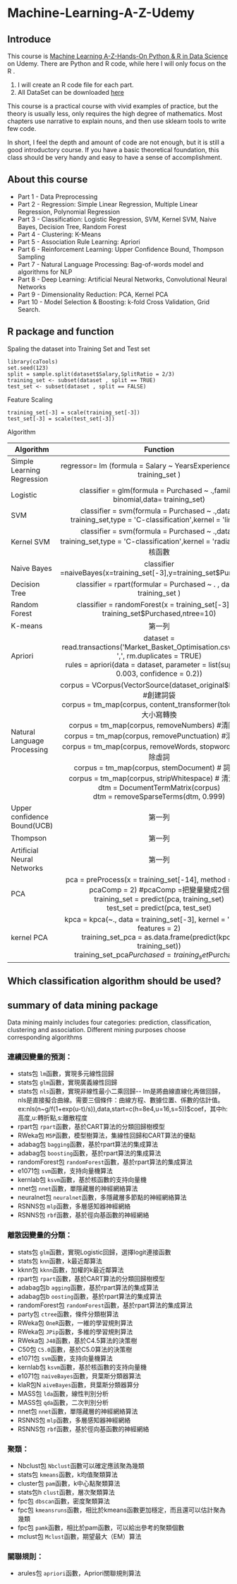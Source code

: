 # Machine-Learning-A-Z-Udemy

 ## Introduce

This course is [Machine Learning A-Z-Hands-On Python & R in Data Science](https://www.udemy.com/machinelearningchinese/) on Udemy. 
 There are Python and R code, while here I will only focus on the R .

1. I will create an R code file for each part. 
2. All DataSet can be downloaded [here](https://www.superdatascience.com/pages/%E4%B8%8B%E8%BD%BD%E6%95%B0%E6%8D%AE%E9%9B%86)

This course is a practical course with vivid examples of practice, but the theory is usually less, 
only requires the high degree of mathematics. 
Most chapters use narrative to explain nouns, and then use sklearn tools to write  few code. 
 

In short, I feel the depth and amount of code are not enough, but it is still a good introductory course. 
If you have a basic theoretical foundation, 
this class should be very handy and easy to have a sense of accomplishment.


## About this course
- Part 1 - Data Preprocessing
- Part 2 - Regression: Simple Linear Regression, Multiple Linear Regression, Polynomial Regression
- Part 3 - Classification: Logistic Regression, SVM, Kernel SVM, Naive Bayes, Decision Tree, Random Forest
- Part 4 - Clustering: K-Means
- Part 5 - Association Rule Learning: Apriori
- Part 6 - Reinforcement Learning: Upper Confidence Bound, Thompson Sampling
- Part 7 - Natural Language Processing: Bag-of-words model and algorithms for NLP
- Part 8 - Deep Learning: Artificial Neural Networks, Convolutional Neural Networks
- Part 9 - Dimensionality Reduction: PCA, Kernel PCA
- Part 10 - Model Selection & Boosting: k-fold Cross Validation, Grid Search.
 
## R package and function

Spaling the dataset into Training Set and Test set
```
library(caTools)	
set.seed(123) 
split = sample.split(dataset$Salary,SplitRatio = 2/3)	
training_set <- subset(dataset , split == TRUE)
test_set <- subset(dataset , split == FALSE)
```
Feature Scaling
```
training_set[-3] = scale(training_set[-3])
test_set[-3] = scale(test_set[-3])
```
Algorithm 

Algorithm     | Function     | Packages     
 -------- | :-----------:  | :-----------:  
Simple Learning Regression    |regressor= lm (formula = Salary ~ YearsExperience ,	data = training_set )     |     
Logistic    | classifier = glm(formula = Purchased ~ .,family= binomial,data= training_set)    |     
SVM    | classifier = svm(formula = Purchased ~ .,data = training_set,type = 'C-classification',kernel = 'linear')   | library(e1071)    | 3    |4       |5
Kernel SVM    | classifier = svm(formula = Purchased ~ .,data = training_set,type = 'C-classification',kernel = 'radial') #高斯核函數     | library(e1071)   | 3    |4       |5
Naive Bayes    | classifier =naiveBayes(x=training_set[-3],y=training_set$Purchased)     | library(e1071)    
Decision Tree    | classifier = rpart(formular = Purchased ~ . , data = training_set	)    | library(rpart)    
Random Forest    | classifier = randomForest(x = training_set[-3],y = training_set$Purchased,ntree=10)     | library(randomForest)   
K-means    | 第一列     | 第二列    
Apriori    | dataset = read.transactions('Market_Basket_Optimisation.csv', sep = ',', rm.duplicates = TRUE) <br> rules = apriori(data = dataset, parameter = list(support = 0.003, confidence = 0.2))   | library(arules)
Natural Language Processing    | corpus = VCorpus(VectorSource(dataset_original$Review)) #創建詞袋  <br> corpus = tm_map(corpus, content_transformer(tolower)) #大小寫轉換 <br> corpus = tm_map(corpus, removeNumbers) #清除數字  <br> corpus = tm_map(corpus, removePunctuation)  #清除標點 <br> corpus = tm_map(corpus, removeWords, stopwords()) #清除虛詞 <br> corpus = tm_map(corpus, stemDocument) # 詞根化 <br> corpus = tm_map(corpus, stripWhitespace) # 清洗空格 <br> dtm = DocumentTermMatrix(corpus) <br> dtm = removeSparseTerms(dtm, 0.999)| library(tm) <br> library(SnowballC) #清除英文虛詞    
Upper confidence Bound(UCB)   | 第一列     | 第二列 
Thompson   | 第一列     | 第二列 
Artificial Neural Networks   | 第一列     | 第二列    
PCA  | pca = preProcess(x = training_set[-14], method = 'pca', pcaComp = 2) #pcaComp =把變量變成2個 <br> training_set = predict(pca, training_set)  <br> test_set = predict(pca, test_set) | library(caret)   
kernel PCA  | kpca = kpca(~., data = training_set[-3], kernel = 'rbfdot', features = 2) <br>  training_set_pca = as.data.frame(predict(kpca, training_set)) <br> training_set_pca$Purchased = training_set$Purchased   | library(kernlab)   


## Which classification algorithm should be used?


## summary of data mining package
Data mining mainly includes four categories: prediction, classification, clustering and association. Different mining purposes choose corresponding algorithms
### 連續因變量的預測：

- stats包 `lm`函數，實現多元線性回歸
- stats包 `glm`函數，實現廣義線性回歸
- stats包 `nls`函數，實現非線性最小二乘回歸-- lm是將曲線直線化再做回歸，nls是直接擬合曲線。需要三個條件：曲線方程、數據位置、係數的估計值。
ex:nls(n~g/f(1+exp(u-t)/s)),data,start=c(h=8e4,u=16,s=5))$coef，其中h:高度,u:轉折點,s:離散程度
- rpart包 `rpart`函數，基於CART算法的分類回歸樹模型
- RWeka包 `M5P`函數，模型樹算法，集線性回歸和CART算法的優點
- adabag包 `bagging`函數，基於rpart算法的集成算法
- adabag包 `boosting`函數，基於rpart算法的集成算法
- randomForest包 `randomForest`函數，基於rpart算法的集成算法
- e1071包 `svm`函數，支持向量機算法
- kernlab包 `ksvm`函數，基於核函數的支持向量機
- nnet包 `nnet`函數，單隱藏層的神經網絡算法
- neuralnet包 `neuralnet`函數，多隱藏層多節點的神經網絡算法
- RSNNS包 `mlp`函數，多層感知器神經網絡
- RSNNS包 `rbf`函數，基於徑向基函數的神經網絡

### 離散因變量的分類：
- stats包 `glm`函數，實現Logistic回歸，選擇logit連接函數
- stats包 `knn`函數，k最近鄰算法
- kknn包 `kknn`函數，加權的k最近鄰算法
- rpart包 `rpart`函數，基於CART算法的分類回歸樹模型
- adabag包b `agging`函數，基於rpart算法的集成算法
- adabag包b `oosting`函數，基於rpart算法的集成算法
- randomForest包 `randomForest`函數，基於rpart算法的集成算法
- party包 `ctree`函數，條件分類樹算法
- RWeka包 `OneR`函數，一維的學習規則算法
- RWeka包 `JPip`函數，多維的學習規則算法
- RWeka包 `J48`函數，基於C4.5算法的決策樹
- C50包 `C5.0`函數，基於C5.0算法的決策樹
- e1071包 `svm`函數，支持向量機算法
- kernlab包 `ksvm`函數，基於核函數的支持向量機
- e1071包 `naiveBayes`函數，貝葉斯分類器算法
- klaR包N `aiveBayes`函數，貝葉斯分類器算分
- MASS包 `lda`函數，線性判別分析
- MASS包 `qda`函數，二次判別分析
- nnet包 `nnet`函數，單隱藏層的神經網絡算法
- RSNNS包 `mlp`函數，多層感知器神經網絡
- RSNNS包 `rbf`函數，基於徑向基函數的神經網絡

### 聚類：
- Nbclust包 `Nbclust`函數可以確定應該聚為幾類
- stats包 `kmeans`函數，k均值聚類算法
- cluster包 `pam`函數，k中心點聚類算法
- stats包h `clust`函數，層次聚類算法
- fpc包 `dbscan`函數，密度聚類算法
- fpc包 `kmeansruns`函數，相比於kmeans函數更加穩定，而且還可以估計聚為幾類
- fpc包 `pamk`函數，相比於pam函數，可以給出參考的聚類個數
- mclust包 `Mclust`函數，期望最大（EM）算法

### 關聯規則：
- arules包 `apriori`函數，Apriori關聯規則算法

